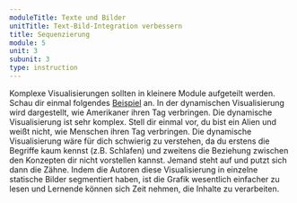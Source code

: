 ```yaml
---
moduleTitle: Texte und Bilder
unitTitle: Text-Bild-Integration verbessern
title: Sequenzierung
module: 5
unit: 3
subunit: 3
type: instruction
---
```


Komplexe Visualisierungen sollten in kleinere Module aufgeteilt werden. Schau dir einmal folgendes [Beispiel](https://flowingdata.com/2015/12/15/a-day-in-the-life-of-americans/) an. In der dynamischen Visualisierung wird dargestellt, wie Amerikaner ihren Tag verbringen. Die dynamische Visualisierung ist sehr komplex. Stell dir einmal vor, du bist ein Alien und weißt nicht, wie Menschen ihren Tag verbringen. Die dynamische Visualisierung wäre für dich schwierig zu verstehen, da du erstens die Begriffe kaum kennst (z.B. Schlafen) und zweitens die Beziehung zwischen den Konzepten dir nicht vorstellen kannst. Jemand steht auf und putzt sich dann die Zähne. Indem die Autoren diese Visualisierung in einzelne statische Bilder segmentiert haben, ist die Grafik wesentlich einfacher zu lesen und Lernende können sich Zeit nehmen, die Inhalte zu verarbeiten. 